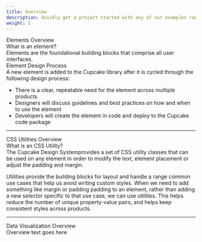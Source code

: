 ```yaml
---
title: Overview
description: Quickly get a project started with any of our examples ranging from using parts of the framework to custom components and layouts.
weight: 1
---
```

<!-- 
{% for item in site.data.nav %}
<h3>{{ item.title }}</h3>
  <ul>
    {% for page in item.pages %}
      <li><a href="{{ page.title }}">{{ page.title }}</a></li>
    {% endfor %}
  </ul>
{% endfor %} -->

<div class="c-header-md">Elements Overview</div>

<div class="c-header-sm c-m-top-lg">What is an element?</div>
Elements are the foundational building blocks that comprise all user interfaces. 

<div class="c-header-sm c-m-top-lg">Element Design Process</div>
A new element is added to the Cupcake library after it is cycled through the following design process:

- There is a clear, repeatable need for the element across multiple products
- Designers will discuss guidelines and best practices on how and when to use the element
- Developers will create the element in code and deploy to the Cupcake code package 

<hr>

<div class="c-header-md">CSS Utilities Overview</div>
<div class="c-header-sm c-m-top-lg">What is an CSS Utility?</div>
The Cupcake Design Systemprovides a set of CSS utility classes that can be used on any element in order to modify the text, element placement or adjust the padding and margin.

Utilities provide the building blocks for layout and handle a range common use cases that help us avoid writing custom styles. When we need to add something like margin or padding padding to an element, rather than adding a new selector specific to that use case, we can use utilities. This helps reduce the number of unique property-value pairs, and helps keep consistent styles across products.


<hr>

<div class="c-header-md">Data Visualization Overview</div>
Overview text goes here


